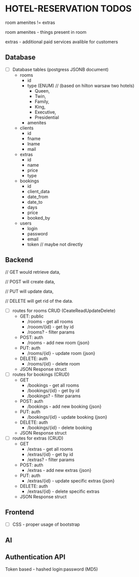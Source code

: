 # HOTEL-RESERVATION TODOS

room amenites != extras

room amenites - things present in room

extras - additional paid services avalible for customers 
## Database
- [ ] Database tables (postgress JSONB document)
    - rooms 
        - id
        - type (ENUM) // (based on hilton warsaw two hotels)
            - Queen, 
            - Twin, 
            - Family, 
            - King, 
            - Executive, 
            - Presidential  
        - amenites
    - clients
        - id
        - fname
        - lname
        - mail
    - extras
        - id
        - name
        - price
        - type
    - bookings
        - id
        - client_data
        - date_from
        - date_to
        - days
        - price
        - booked_by
    - users
        - login
        - password
        - email
        - token // maybe not directly 
## Backend
// GET would retrieve data,

// POST will create data, 

// PUT will update data, 

// DELETE will get rid of the data.
- [ ] routes for rooms CRUD (CeateReadUpdateDelete)
    - GET: public
        - /rooms - get all rooms
        - /rooom/{id} - get by id 
        - /rooms? - filter params 
    - POST: auth
        - /rooms - add new room {json}
    - PUT: auth
        - /rooms/{id} - update room {json}
    - DELETE: auth
        - /rooms/{id} - delete room 
    - JSON Response struct
- [ ] routes for bookings (CRUD)
    - GET 
        - /bookings - get all rooms
        - /bookings/{id} - get by id 
        - /bookings? - filter params 
    - POST: auth
        - /bookings - add new booking {json}
    - PUT: auth
        - /bookings/{id} - update booking {json}
    - DELETE: auth
        - /bookings/{id} - delete booking 
    - JSON Response struct
- [ ] routes for extras (CRUD)
    - GET 
        - /extras - get all rooms
        - /extras/{id} - get by id 
        - /extras? - filter params 
    - POST: auth
        - /extras - add new extras {json}
    - PUT: auth
        - /extras/{id} - update specific extras {json}
    - DELETE: auth
        - /extras/{id} - delete specific extras 
    - JSON Response struct


## Frontend
- [ ] CSS - proper usage of bootstrap
## AI

## Authentication API
Token based - hashed login:password (MD5)